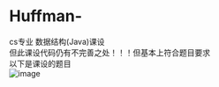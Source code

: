 # Huffman-
cs专业 数据结构(Java)课设  
但此课设代码仍有不完善之处！！！但基本上符合题目要求  
以下是课设的题目  
![image](https://user-images.githubusercontent.com/108276047/222056308-132728f5-b0a3-4344-86da-d92dac0b380e.png)
